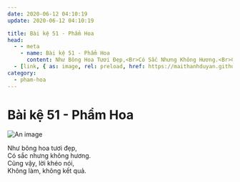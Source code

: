 ```yaml
---
date: 2020-06-12 04:10:19
update: 2020-06-12 04:10:19

title: Bài kệ 51 - Phẩm Hoa
head:
  - - meta
    - name: Bài kệ 51 - Phẩm Hoa
      content: Như Bông Hoa Tươi Đẹp,<Br>Có Sắc Nhưng Không Hương.<Br>Cũng Vậy, Lời Khéo Nói,<Br>Không Làm, Không Kết Quả.<Br>
  - [link, { as: image, rel: preload, href: https://maithanhduyan.github.io/kinh-phap-cu/img/pham-hoa/pham-hoa-051.jpg }]
category:
  - pham-hoa
---
```


# Bài kệ 51 - Phẩm Hoa

![An image](/img/pham-hoa/pham-hoa-051.jpg)

Như bông hoa tươi đẹp,<br>Có sắc nhưng không hương.<br>Cũng vậy, lời khéo nói,<br>Không làm, không kết quả.<br>
